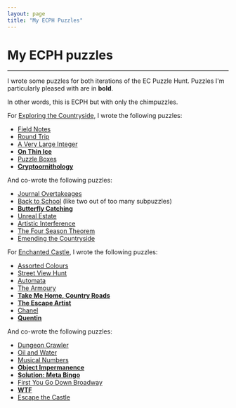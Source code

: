 ```yaml
---
layout: page
title: "My ECPH Puzzles"
---
```


<h1>My ECPH puzzles</h1>
<hr>
I wrote some puzzles for both iterations of the EC Puzzle Hunt. Puzzles I'm particularly pleased with are in <b>bold</b>.

In other words, this is ECPH but with only the chimpuzzles.

For <a href="https://2022.ecph.site/">Exploring the Countryside</a>, I wrote the following puzzles:
- <a href="https://2022.ecph.site/puzzle/fieldnotes.html">Field Notes</a>
- <a href="https://2022.ecph.site/puzzle/roundtrip.html">Round Trip</a>
- <a href="https://2022.ecph.site/puzzle/averylargeinteger.html">A Very Large Integer</a>
- <b><a href="https://2022.ecph.site/puzzle/onthinice.html">On Thin Ice</a></b>
- <a href="https://2022.ecph.site/puzzle/puzzleboxes.html">Puzzle Boxes</a>
- <b><a href="https://2022.ecph.site/puzzle/cryptoornithology.html">Cryptoornithology</a></b>

And co-wrote the following puzzles:
- <a href="https://2022.ecph.site/puzzle/journalovertakeages.html">Journal Overtakeages</a>
- <a href="https://2022.ecph.site/puzzle/backtoschool.html">Back to School</a> (like two out of too many subpuzzles)
- <b><a href="https://2022.ecph.site/puzzle/butterflycatching.html">Butterfly Catching</a></b>
- <a href="https://2022.ecph.site/puzzle/unrealestate.html">Unreal Estate</a>
- <a href="https://2022.ecph.site/puzzle/artisticinterference.html">Artistic Interference</a>
- <a href="https://2022.ecph.site/puzzle/thefourseasontheorem.html">The Four Season Theorem</a>
- <a href="https://2022.ecph.site/puzzle/emendingthecountryside.html">Emending the Countryside</a>

For <a href="https://ecph.site/">Enchanted Castle</a>, I wrote the following puzzles:
- <a href="https://ecph.site/puzzle/assorted-colours">Assorted Colours</a>
- <a href="https://ecph.site/puzzle/street-view-hunt">Street View Hunt</a>
- <a href="https://ecph.site/puzzle/automata">Automata</a>
- <a href="https://ecph.site/puzzle/the-armoury">The Armoury</a>
- <b><a href="https://ecph.site/puzzle/take-me-home-country-roads">Take Me Home, Country Roads</a></b>
- <b><a href="https://ecph.site/puzzle/the-escape-artist">The Escape Artist</a></b>
- <a href="https://ecph.site/puzzle/chanel">Chanel</a>
- <b><a href="https://ecph.site/puzzle/quentin">Quentin</a></b>


And co-wrote the following puzzles:
- <a href="https://ecph.site/puzzle/dungeon-crawler">Dungeon Crawler</a>
- <a href="https://ecph.site/puzzle/oil-and-water">Oil and Water</a>
- <a href="https://ecph.site/puzzle/musical-numbers">Musical Numbers</a>
- <b><a href="https://ecph.site/puzzle/object-impermanence">Object Impermanence</a></b>
- <b><a href="https://ecph.site/puzzle/solution-meta-bingo">Solution: Meta Bingo</a></b>
- <a href="https://ecph.site/puzzle/first-you-go-down-broadway">First You Go Down Broadway</a>
- <b><a href="https://ecph.site/puzzle/wtf">WTF</a></b>
- <a href="https://ecph.site/puzzle/escape-the-castle">Escape the Castle</a>



